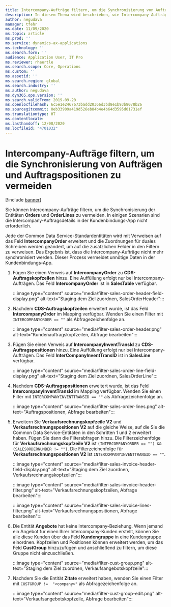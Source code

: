 ```yaml
---
title: Intercompany-Aufträge filtern, um die Synchronisierung von Aufträgen und Auftragspositionen zu vermeiden
description: In diesem Thema wird beschrieben, wie Intercompany-Aufträge gefiltert werden, um die Synchronisierung von Aufträgen und Auftragspositionen zu vermeiden.
author: negudava
manager: tfehr
ms.date: 11/09/2020
ms.topic: article
ms.prod: ''
ms.service: dynamics-ax-applications
ms.technology: ''
ms.search.form: ''
audience: Application User, IT Pro
ms.reviewer: rhaertle
ms.search.scope: Core, Operations
ms.custom: ''
ms.assetid: ''
ms.search.region: global
ms.search.industry: ''
ms.author: negudava
ms.dyn365.ops.version: ''
ms.search.validFrom: 2019-09-20
ms.openlocfilehash: 6c5e1e2467673badd20366d3bd8e1b93b8078b26
ms.sourcegitcommit: 0eb33909a419d526eb84b4e4b64d3595d01731ef
ms.translationtype: HT
ms.contentlocale: 
ms.lasthandoff: 12/08/2020
ms.locfileid: "4701032"
---
```

# <a name="filter-intercompany-orders-to-avoid-synchronizing-orders-and-orderlines"></a>Intercompany-Aufträge filtern, um die Synchronisierung von Aufträgen und Auftragspositionen zu vermeiden

[!include [banner](../../includes/banner.md)]

Sie können Intercompany-Aufträge filtern, um die Synchronisierung der Entitäten **Orders** und **OrderLines** zu vermeiden. In einigen Szenarien sind die Intercompany-Auftragsdetails in der Kundenbindungs-App nicht erforderlich.

Jede der Common Data Service-Standardentitäten wird mit Verweisen auf das Feld **IntercompanyOrder** erweitert und die Zuordnungen für duales Schreiben werden geändert, um auf die zusätzlichen Felder in den Filtern zu verweisen. Das Ergebnis ist, dass die Intercompany-Aufträge nicht mehr synchronisiert werden. Dieser Prozess vermeidet unnötige Daten in der Kundenbindungs-App.

1. Fügen Sie einen Verweis auf **IntercompanyOrder** zu **CDS-Auftragskopfzeilen** hinzu. Eine Auffüllung erfolgt nur bei Intercompany-Aufträgen. Das Feld **IntercompanyOrder** ist in **SalesTable** verfügbar.

    :::image type="content" source="media/filter-sales-order-header-field-display.png" alt-text="Staging dem Ziel zuordnen, SalesOrderHeader":::
    
2. Nachdem **CDS-Auftragskopfzeilen** erweitert wurde, ist das Feld **IntercompanyOrder** im Mapping verfügbar. Wenden Sie einen Filter mit `INTERCOMPANYORDER == ""` als Abfragezeichenfolge an.

    :::image type="content" source="media/filter-sales-order-header.png" alt-text="Kundenauftragskopfzeilen, Abfrage bearbeiten":::

3. Fügen Sie einen Verweis auf **IntercompanyInventTransId** zu **CDS-Auftragspositionen** hinzu.  Eine Auffüllung erfolgt nur bei Intercompany-Aufträgen. Das Feld **InterCompanyInventTransID** ist in **SalesLine** verfügbar.

    :::image type="content" source="media/filter-sales-order-line-field-display.png" alt-text="Staging dem Ziel zuordnen, SalesOrderLine":::

4. Nachdem **CDS-Auftragspositionen** erweitert wurde, ist das Feld **IntercompanyInventTransId** im Mapping verfügbar. Wenden Sie einen Filter mit `INTERCOMPANYINVENTTRANSID == ""` als Abfragezeichenfolge an.

    :::image type="content" source="media/filter-sales-order-lines.png" alt-text="Auftragspositionen, Abfrage bearbeiten":::

5. Erweitern Sie **Verkaufsrechnungskopfzeile V2** und **Verkaufsrechnungspositionen V2** auf die gleiche Weise, auf die Sie die Common Data Service-Entitäten in den Schritten 1 und 2 erweitert haben. Fügen Sie dann die Filterabfragen hinzu. Die Filterzeichenfolge für **Verkaufsrechnungskopfzeile V2** ist `(INTERCOMPANYORDER == "") && (SALESORDERNUMBER != "")`. Die Filterzeichenfolge für **Verkaufsrechnungspositionen V2** ist `INTERCOMPANYINVENTTRANSID == ""`.

    :::image type="content" source="media/filter-sales-invoice-header-field-display.png" alt-text="Staging dem Ziel zuordnen, Verkaufsrechnungskopfzeilen":::

    :::image type="content" source="media/filter-sales-invoice-header-filter.png" alt-text="Verkaufsrechnungskopfzeilen, Abfrage bearbeiten":::

    :::image type="content" source="media/filter-sales-invoice-lines-filter.png" alt-text="Verkaufsrechnungspositionen, Abfrage bearbeiten":::

6. Die Entität **Angebote** hat keine Intercompany-Beziehung. Wenn jemand ein Angebot für einen Ihrer Intercompany-Kunden erstellt, können Sie alle diese Kunden über das Feld **Kundengruppe** in eine Kundengruppe einordnen.  Kopfzeilen und Positionen können erweitert werden, um das Feld **CustGroup** hinzuzufügen und anschließend zu filtern, um diese Gruppe nicht einzuschließen.

    :::image type="content" source="media/filter-cust-group.png" alt-text="Staging dem Ziel zuordnen, Verkaufsangebotskopfzeile":::

7. Nachdem Sie die Entität **Zitate** erweitert haben, wenden Sie einen Filter mit `CUSTGROUP !=  "<company>"` als Abfragezeichenfolge an.

    :::image type="content" source="media/filter-cust-group-edit.png" alt-text="Verkaufsangebotskopfzeile, Abfrage bearbeiten":::
